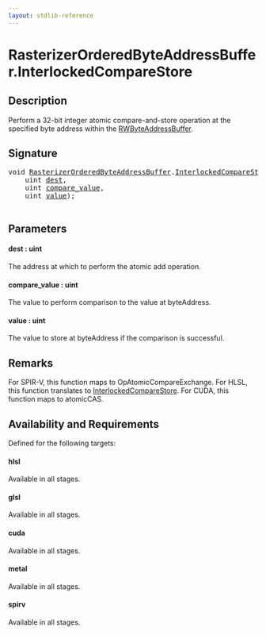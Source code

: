 ```yaml
---
layout: stdlib-reference
---
```


# RasterizerOrderedByteAddressBuffer\.InterlockedCompareStore

## Description

Perform a 32-bit integer atomic compare-and-store operation at
the specified byte address within the <span class='code'><a href="index.html" class="code_type">RWByteAddressBuffer</a></span>.



## Signature 

<pre>
<span class="code_keyword">void</span> <a href="index.html" class="code_type">RasterizerOrderedByteAddressBuffer</a>.<a href="interlockedcomparestore-0bi.html">InterlockedCompareStore</a>(
    <span class="code_keyword">uint</span> <a href="interlockedcomparestore-0bi.html#decl-dest" class="code_param">dest</a>,
    <span class="code_keyword">uint</span> <a href="interlockedcomparestore-0bi.html#decl-compare_value" class="code_param">compare_value</a>,
    <span class="code_keyword">uint</span> <a href="interlockedcomparestore-0bi.html#decl-value" class="code_param">value</a>);

</pre>

## Parameters

####  <a id="decl-dest"></a>dest  : uint
The address at which to perform the atomic add operation.

####  <a id="decl-compare_value"></a>compare\_value  : uint
The value to perform comparison to the value at <span class='code'>byteAddress</span>.

####  <a id="decl-value"></a>value  : uint
The value to store at <span class='code'>byteAddress</span> if the comparison is successful.


## Remarks
For SPIR-V, this function maps to <span class='code'>OpAtomicCompareExchange</span>. For HLSL, this function
translates to <span class='code'><a href="interlockedcomparestore-0bi.html">InterlockedCompareStore</a></span>.
For CUDA, this function maps to <span class='code'>atomicCAS</span>.


## Availability and Requirements

Defined for the following targets:

#### hlsl
Available in all stages.

#### glsl
Available in all stages.

#### cuda
Available in all stages.

#### metal
Available in all stages.

#### spirv
Available in all stages.



